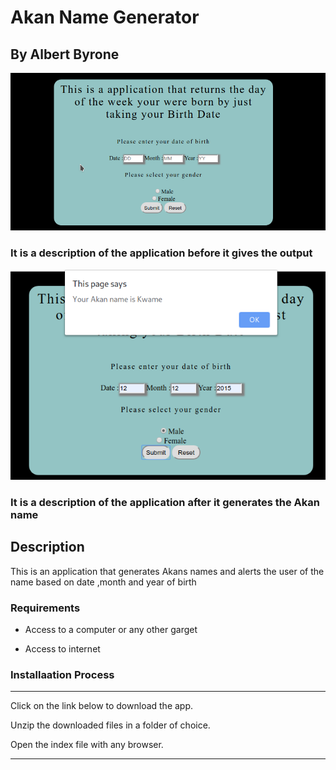 # Akan Name Generator

 ## By Albert Byrone

 ![before image](images/app1.png)
 ### It is a description of the application before it gives the output

 ![before image](images/app2.png)
 ### It is a description of the application after it generates the Akan name

 ## Description

 <p>This is an application that generates Akans names and alerts the user of the name based on date ,month and year of birth</p>

 ###  Requirements

 * Access to  a computer or any other garget

 * Access to internet

 ### Installaation Process

 ****  
Click on the link below to download the app.

Unzip the downloaded files in a folder of choice.

Open the index file with any browser.
 ****



 
